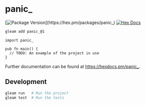 # panic_

[![Package Version](https://img.shields.io/hexpm/v/panic_)](https://hex.pm/packages/panic_)
[![Hex Docs](https://img.shields.io/badge/hex-docs-ffaff3)](https://hexdocs.pm/panic_/)

```sh
gleam add panic_@1
```
```gleam
import panic_

pub fn main() {
  // TODO: An example of the project in use
}
```

Further documentation can be found at <https://hexdocs.pm/panic_>.

## Development

```sh
gleam run   # Run the project
gleam test  # Run the tests
```

